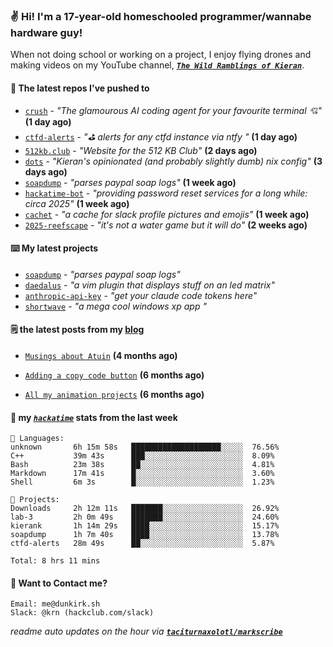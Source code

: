 ### ✌️ Hi! I'm a 17-year-old homeschooled programmer/wannabe hardware guy!

When not doing school or working on a project, I enjoy flying drones and making videos on my YouTube channel, [**_`The Wild Ramblings of Kieran`_**](https://youtube.com/@kieran.rambles).

#### 👷 The latest repos I've pushed to

- [`crush`](https://github.com/charmbracelet/crush) - _"The glamourous AI coding agent for your favourite terminal 💘"_ **(1 day ago)**
- [`ctfd-alerts`](https://github.com/taciturnaxolotl/ctfd-alerts) - _"⛳ alerts for any ctfd instance via ntfy "_ **(1 day ago)**
- [`512kb.club`](https://github.com/kevquirk/512kb.club) - _"Website for the 512 KB Club"_ **(2 days ago)**
- [`dots`](https://github.com/taciturnaxolotl/dots) - _"Kieran's opinionated (and probably slightly dumb) nix config"_ **(3 days ago)**
- [`soapdump`](https://github.com/taciturnaxolotl/soapdump) - _"parses paypal soap logs"_ **(1 week ago)**
- [`hackatime-bot`](https://github.com/taciturnaxolotl/hackatime-bot) - _"providing password reset services for a long while: circa 2025"_ **(1 week ago)**
- [`cachet`](https://github.com/taciturnaxolotl/cachet) - _"a cache for slack profile pictures and emojis"_ **(1 week ago)**
- [`2025-reefscape`](https://github.com/df1317/2025-reefscape) - _"it's not a water game but it will do"_ **(2 weeks ago)**

#### ⌨️ My latest projects

- [`soapdump`](https://github.com/taciturnaxolotl/soapdump) - _"parses paypal soap logs"_
- [`daedalus`](https://github.com/taciturnaxolotl/daedalus) - _"a vim plugin that displays stuff on an led matrix"_
- [`anthropic-api-key`](https://github.com/taciturnaxolotl/anthropic-api-key) - _"get your claude code tokens here"_
- [`shortwave`](https://github.com/taciturnaxolotl/shortwave) - _"a mega cool windows xp app "_

#### 🗒️ the latest posts from my [blog](https://dunkirk.sh)

- [`Musings about Atuin`](https://dunkirk.sh/blog/atuin/) **(4 months ago)**

- [`Adding a copy code button`](https://dunkirk.sh/blog/adding-a-copy-button/) **(6 months ago)**

- [`All my animation projects`](https://dunkirk.sh/blog/my-animations/) **(6 months ago)**



#### 📡 my [_`hackatime`_](https://waka.hackclub.com) stats from the last week

```text
💾 Languages:
unknown       6h 15m 58s   ████████████████████░░░░░  76.56%
C++           39m 43s      ███░░░░░░░░░░░░░░░░░░░░░░  8.09%
Bash          23m 38s      ██░░░░░░░░░░░░░░░░░░░░░░░  4.81%
Markdown      17m 41s      █░░░░░░░░░░░░░░░░░░░░░░░░  3.60%
Shell         6m 3s        █░░░░░░░░░░░░░░░░░░░░░░░░  1.23%

💼 Projects:
Downloads     2h 12m 11s   ███████░░░░░░░░░░░░░░░░░░  26.92%
lab-3         2h 0m 49s    ███████░░░░░░░░░░░░░░░░░░  24.60%
kierank       1h 14m 29s   ████░░░░░░░░░░░░░░░░░░░░░  15.17%
soapdump      1h 7m 40s    ████░░░░░░░░░░░░░░░░░░░░░  13.78%
ctfd-alerts   28m 49s      ██░░░░░░░░░░░░░░░░░░░░░░░  5.87%

Total: 8 hrs 11 mins
```

#### 📮 Want to Contact me?

```text
Email: me@dunkirk.sh
Slack: @krn (hackclub.com/slack)
```

_readme auto updates on the hour via [**`taciturnaxolotl/markscribe`**](https://github.com/taciturnaxolotl/markscribe)_
